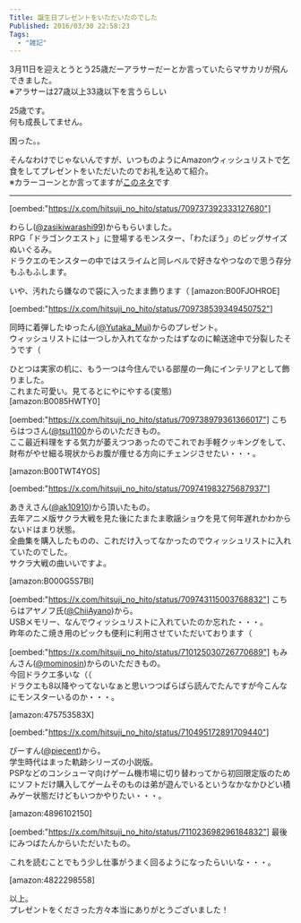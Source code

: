 ```yaml
---
Title: 誕生日プレゼントをいただいたのでした
Published: 2016/03/30 22:58:23
Tags:
  - "雑記"
---
```

3月11日を迎えとうとう25歳だーアラサーだーとか言っていたらマサカリが飛んできました。  
※アラサーは27歳以上33歳以下を言うらしい  

25歳です。  
何も成長してません。  

困った。。  



そんなわけでじゃないんですが、いつものようにAmazonウィッシュリストで乞食をしてプレゼントをいただいたのでお礼を込めて紹介。  
※カラーコーンとか言ってますが[このネタ](http://togetter.com/li/830629)です

---

[oembed:"https://x.com/hitsuji_no_hito/status/709737392333127680"]

わらし([@zasikiwarashi99](https://twitter.com/zasikiwarashi99))からもらいました。  
RPG「ドラゴンクエスト」に登場するモンスター、「わたぼう」のビッグサイズぬいぐるみ。  
ドラクエのモンスターの中ではスライムと同レベルで好きなやつなので思う存分もふもふします。  

いや、汚れたら嫌なので袋に入ったまま飾ります（
[amazon:B00FJOHROE]

[oembed:"https://x.com/hitsuji_no_hito/status/709738539349450752"]

同時に着弾したゆったん([@Yutaka_Mui](https://twitter.com/Yutaka_Mui))からのプレゼント。  
ウィッシュリストには一つしか入れてなかったはずなのに輸送途中で分裂したそうです（  

ひとつは実家の机に、もう一つは今住んでいる部屋の一角にインテリアとして飾りました。  
これまた可愛い。見てるとにやにやする(変態)  
[amazon:B0085HWTY0]

[oembed:"https://x.com/hitsuji_no_hito/status/709738979361366017"]
こちらはつさん([@tsu1100](https://twitter.com/tsu1100)からのいただきもの。  
ここ最近料理をする気力が萎えつつあったのでこれでお手軽クッキングをして、財布がやせ細る現状からお腹が痩せる方向にチェンジさせたい・・・。  

[amazon:B00TWT4YOS]

[oembed:"https://x.com/hitsuji_no_hito/status/709741983275687937"]

あきえさん([@ak10910](https://twitter.com/ak10910))から頂いたもの。  
去年アニメ版サクラ大戦を見た後にたまたま歌謡ショウを見て何年遅れかわからないドはまり状態。  
全曲集を購入したものの、これだけ入ってなかったのでウィッシュリストに入れていたのでした。  
サクラ大戦の曲いいですよ。  

[amazon:B000G5S7BI]


[oembed:"https://x.com/hitsuji_no_hito/status/709743115003768832"]
こちらはアヤノフ氏([@ChiiAyano](https://twitter.com/ChiiAyano))から。  
USBメモリー、なんでウィッシュリストに入れていたのか忘れた・・・。  
昨年のたこ焼き用のピックも便利に利用させていただいております（


[oembed:"https://x.com/hitsuji_no_hito/status/710125030726770689"]
もみんさん([@mominosin](https://twitter.com/mominosin))からのいただきもの。  
今回ドラクエ多いな（（  
ドラクエも8以降やってないなぁと思いつつぱらぱら読んでたんですが今こんなにモンスターいるのか・・・。  

[amazon:475753583X]


[oembed:"https://x.com/hitsuji_no_hito/status/710495172891709440"]

ぴーすん([@piecent](https://twitter.com/piecent))から。  
学生時代はまった軌跡シリーズの小説版。  
PSPなどのコンシューマ向けゲーム機市場に切り替わってから初回限定版のためにソフトだけ購入してゲームそのものは弟が遊んでいるというなかなかひどい積みゲー状態だけどもいつかやりたい・・・。  

[amazon:4896102150]

[oembed:"https://x.com/hitsuji_no_hito/status/711023698296184832"]
最後にみつばたんからいただいたもの。  

これを読むことでもう少し仕事がうまく回るようになったらいいな・・・。  


[amazon:4822298558]



以上。  
プレゼントをくださった方々本当にありがとうございました！
